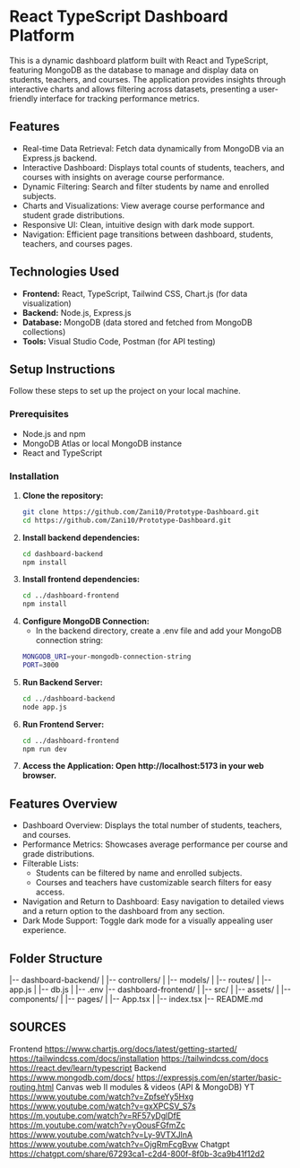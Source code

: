 # React TypeScript Dashboard Platform

This is a dynamic dashboard platform built with React and TypeScript, featuring MongoDB as the database to manage and display data on students, teachers, and courses. The application provides insights through interactive charts and allows filtering across datasets, presenting a user-friendly interface for tracking performance metrics.

## Features

- Real-time Data Retrieval: Fetch data dynamically from MongoDB via an Express.js backend.
- Interactive Dashboard: Displays total counts of students, teachers, and courses with insights on average course performance.
- Dynamic Filtering: Search and filter students by name and enrolled subjects.
- Charts and Visualizations: View average course performance and student grade distributions.
- Responsive UI: Clean, intuitive design with dark mode support.
- Navigation: Efficient page transitions between dashboard, students, teachers, and courses pages.

## Technologies Used

- **Frontend:** React, TypeScript, Tailwind CSS, Chart.js (for data visualization)
- **Backend:** Node.js, Express.js
- **Database:** MongoDB (data stored and fetched from MongoDB collections)
- **Tools:** Visual Studio Code, Postman (for API testing)

## Setup Instructions

Follow these steps to set up the project on your local machine.

### Prerequisites

- Node.js and npm
- MongoDB Atlas or local MongoDB instance
- React and TypeScript

### Installation

1. **Clone the repository:**
   ```bash
   git clone https://github.com/Zani10/Prototype-Dashboard.git
   cd https://github.com/Zani10/Prototype-Dashboard.git

2. **Install backend dependencies:**
   ```bash
   cd dashboard-backend
   npm install

3. **Install frontend dependencies:**
   ```bash
   cd ../dashboard-frontend
   npm install
   
4. **Configure MongoDB Connection:**
   - In the backend directory, create a .env file and add your MongoDB connection string:
   ```bash
   MONGODB_URI=your-mongodb-connection-string
   PORT=3000
6. **Run Backend Server:**
   ```bash
   cd ../dashboard-backend
   node app.js
7. **Run Frontend Server:**
   ```bash
   cd ../dashboard-frontend
   npm run dev

8. **Access the Application: Open http://localhost:5173 in your web browser.**
  
   
## Features Overview
- Dashboard Overview: Displays the total number of students, teachers, and courses.
- Performance Metrics: Showcases average performance per course and grade distributions.
- Filterable Lists:
  - Students can be filtered by name and enrolled subjects.
  - Courses and teachers have customizable search filters for easy access.
- Navigation and Return to Dashboard: Easy navigation to detailed views and a return option to the dashboard from any section.
- Dark Mode Support: Toggle dark mode for a visually appealing user experience.

## Folder Structure
  |-- dashboard-backend/
  |   |-- controllers/
  |   |-- models/
  |   |-- routes/
  |   |-- app.js
  |   |-- db.js
  |   |-- .env
  |-- dashboard-frontend/
  |   |-- src/
  |       |-- assets/
  |       |-- components/
  |       |-- pages/
  |       |-- App.tsx
  |       |-- index.tsx
  |-- README.md


## SOURCES
Frontend
https://www.chartjs.org/docs/latest/getting-started/
https://tailwindcss.com/docs/installation
https://tailwindcss.com/docs
https://react.dev/learn/typescript
Backend
https://www.mongodb.com/docs/
https://expressjs.com/en/starter/basic-routing.html
Canvas web II modules & videos (API & MongoDB)
YT
https://www.youtube.com/watch?v=ZpfseYy5Hxg
https://www.youtube.com/watch?v=gxXPCSV_S7s
https://m.youtube.com/watch?v=RF57yDglDfE
https://m.youtube.com/watch?v=yOousFGfmZc
https://www.youtube.com/watch?v=Ly-9VTXJlnA
https://www.youtube.com/watch?v=OjgRmFcgBvw
Chatgpt
https://chatgpt.com/share/67293ca1-c2d4-800f-8f0b-3ca9b41f12d2
